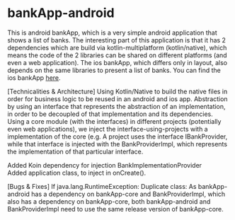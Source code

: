 # bankApp-android

This is android bankApp, which is a very simple android application that shows a list of banks. The interesting part of this application is that it has 2 dependencies which are build via kotlin-multiplatform (kotlin/native),
which means the code of the 2 libraries can be shared on different platforms (and even a web application).
The ios bankApp, which differs only in layout, also depends on the same libraries to present a list of banks. 
You can find the ios bankApp <a href="https://github.com/gilleswillemot/bankApp-ios">here</a>.

[Technicalities & Architecture]
Using Kotlin/Native to build the native files in order for business logic to be reused in an android and ios app. Abstraction by using an interface that represents the abstraction of an implementation, in order to be decoupled 
of that implementation and its dependencies. Using a core module (with the interfaces) in different projects (potentially even web applications), we inject the interface-using-projects with a implementation
of the core (e.g. A project uses the interface IBankProvider, while that interface is injected with the BankProviderImpl, which represents the implementation of that particular interface.

Added Koin dependency for injection BankImplementationProvider<br/>
Added application class, to inject in onCreate().

[Bugs & Fixes]
If java.lang.RuntimeException: Duplicate class:
As bankApp-android has a dependency on bankApp-core and BankProviderImpl, which also has a dependency on bankApp-core,
both bankApp-android and BankProviderImpl need to use the same release version of bankApp-core.
